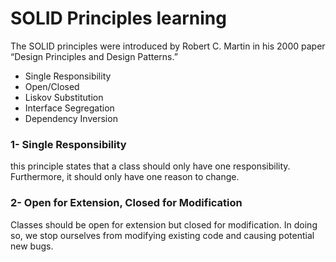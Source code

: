 # SOLID Principles learning

The SOLID principles were introduced by Robert C. Martin in his 2000 paper “Design Principles and Design Patterns.” 

- Single Responsibility
- Open/Closed
- Liskov Substitution
- Interface Segregation
- Dependency Inversion

### 1- Single Responsibility
this principle states that a class should only have one responsibility. Furthermore, it should only have one reason to change.

### 2- Open for Extension, Closed for Modification
Classes should be open for extension but closed for modification. 
In doing so, we stop ourselves from modifying existing code and causing potential new bugs.

